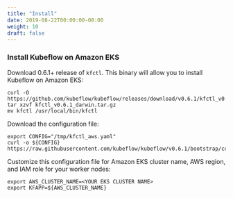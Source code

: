```yaml
---
title: "Install"
date: 2019-08-22T00:00:00-08:00
weight: 10
draft: false
---
```


### Install Kubeflow on Amazon EKS

Download 0.6.1+ release of `kfctl`. This binary will allow you to install Kubeflow on Amazon EKS:

```
curl -O https://github.com/kubeflow/kubeflow/releases/download/v0.6.1/kfctl_v0.6.1_darwin.tar.gz
tar xzvf kfctl_v0.6.1_darwin.tar.gz
mv kfctl /usr/local/bin/kfctl
```

Download the configuration file:

```
export CONFIG="/tmp/kfctl_aws.yaml"
curl -o ${CONFIG} https://raw.githubusercontent.com/kubeflow/kubeflow/v0.6.1/bootstrap/config/kfctl_aws.yaml
```

Customize this configuration file for Amazon EKS cluster name, AWS region, and IAM role for your worker nodes:

```
export AWS_CLUSTER_NAME=<YOUR EKS CLUSTER NAME>
export KFAPP=${AWS_CLUSTER_NAME}
```


